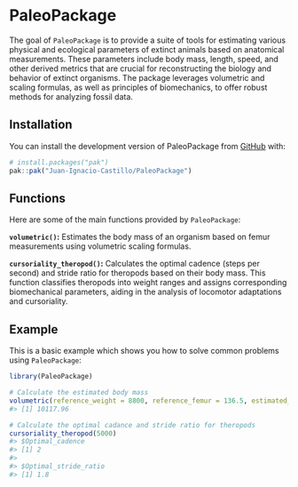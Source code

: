 
<!-- README.md is generated from README.Rmd. Please edit that file -->

# PaleoPackage

<!-- badges: start -->
<!-- badges: end -->

The goal of `PaleoPackage` is to provide a suite of tools for estimating
various physical and ecological parameters of extinct animals based on
anatomical measurements. These parameters include body mass, length,
speed, and other derived metrics that are crucial for reconstructing the
biology and behavior of extinct organisms. The package leverages
volumetric and scaling formulas, as well as principles of biomechanics,
to offer robust methods for analyzing fossil data.

## Installation

You can install the development version of PaleoPackage from
[GitHub](https://github.com/) with:

``` r
# install.packages("pak")
pak::pak("Juan-Ignacio-Castillo/PaleoPackage")
```

## Functions

Here are some of the main functions provided by `PaleoPackage`:

**`volumetric()`:** Estimates the body mass of an organism based on
femur measurements using volumetric scaling formulas.

**`cursoriality_theropod()`:** Calculates the optimal cadence (steps per
second) and stride ratio for theropods based on their body mass. This
function classifies theropods into weight ranges and assigns
corresponding biomechanical parameters, aiding in the analysis of
locomotor adaptations and cursoriality.

## Example

This is a basic example which shows you how to solve common problems
using `PaleoPackage`:

``` r
library(PaleoPackage)
```

``` r
# Calculate the estimated body mass
volumetric(reference_weight = 8800, reference_femur = 136.5, estimated_femur = 143)
#> [1] 10117.96
```

``` r
# Calculate the optimal cadance and stride ratio for theropods
cursoriality_theropod(5000)
#> $Optimal_cadence
#> [1] 2
#> 
#> $Optimal_stride_ratio
#> [1] 1.8
```
